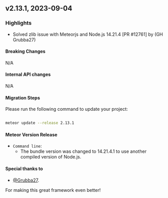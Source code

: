 ## v2.13.1, 2023-09-04

### Highlights

* Solved zlib issue with Meteorjs and Node.js 14.21.4 [PR #12761] by (GH Grubba27)

#### Breaking Changes

N/A

####  Internal API changes

N/A

#### Migration Steps

Please run the following command to update your project:

```bash

meteor update --release 2.13.1

```


#### Meteor Version Release


* `Command line`:
  - The bundle version was changed to 14.21.4.1 to use another compiled version of Node.js.


#### Special thanks to

- [@Grubba27](https://github.com/Grubba27).


For making this great framework even better!


